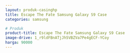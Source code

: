 ```yaml
---
layout: produk-casinghp
title: Escape The Fate Samsung Galaxy S9 Case
categories: samsung

# Produk
product-title: Escape The Fate Samsung Galaxy S9 Case
image-drive: 1_r9ldFBnATjJh5VBZVa7Pe4gECF-YCoy
harga: 90000
---
```

